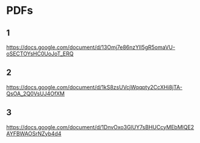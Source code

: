 # PDFs

## 1

https://docs.google.com/document/d/13Omj7e86nzYIl5gR5omaVU-oSECTOYsHC0UoJoT_ERQ

## 2

https://docs.google.com/document/d/1kS8zsUVcjWqqpty2CcXHi8jTA-QsOA_2Q0VsUJ4OfXM

## 3

https://docs.google.com/document/d/1DnvOxo3GlUY7sBHUCcyMEbMlQE2AYFBWAOSrNZyb4d4
